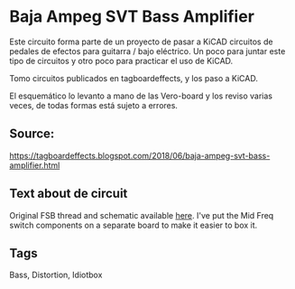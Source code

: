 # Baja Ampeg SVT Bass Amplifier

Este circuito forma parte de un proyecto de pasar a KiCAD circuitos de pedales de efectos para guitarra / bajo eléctrico.
Un poco para juntar este tipo de circuitos y otro poco para practicar el uso de KiCAD.

Tomo circuitos publicados en tagboardeffects, y los paso a KiCAD.

El esquemático lo levanto a mano de las Vero-board y los reviso varias veces, de todas formas está sujeto a errores.


## Source:
https://tagboardeffects.blogspot.com/2018/06/baja-ampeg-svt-bass-amplifier.html


## Text about de circuit
Original FSB thread and schematic available [here](https://freestompboxes.org/viewtopic.php?f=13&t=28975&view=unread&sid=8c8ea533a46ea3f747a373456ed4bba7).
I've put the Mid Freq switch components on a separate board to make it easier to box it.

## Tags
Bass, Distortion, Idiotbox
